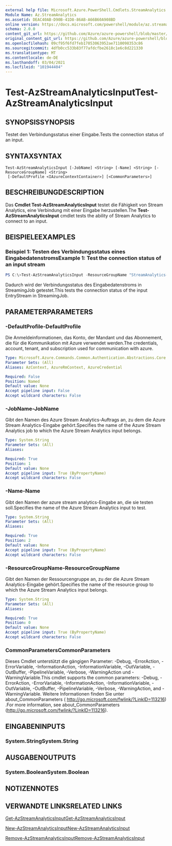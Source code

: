 ```yaml
---
external help file: Microsoft.Azure.PowerShell.Cmdlets.StreamAnalytics.dll-Help.xml
Module Name: Az.StreamAnalytics
ms.assetid: DEAC40AB-D90B-41D8-86AB-A66B60A908BD
online version: https://docs.microsoft.com/powershell/module/az.streamanalytics/test-azstreamanalyticsinput
schema: 2.0.0
content_git_url: https://github.com/Azure/azure-powershell/blob/master/src/StreamAnalytics/StreamAnalytics/help/Test-AzStreamAnalyticsInput.md
original_content_git_url: https://github.com/Azure/azure-powershell/blob/master/src/StreamAnalytics/StreamAnalytics/help/Test-AzStreamAnalyticsInput.md
ms.openlocfilehash: 09cf95f6fd7feb17053063952ae7110098353c86
ms.sourcegitcommit: 4dfb0cc533b83f77afdcfbe2618c1e6c8d221330
ms.translationtype: MT
ms.contentlocale: de-DE
ms.lasthandoff: 03/04/2021
ms.locfileid: "101944404"
---
```

# <span data-ttu-id="57b79-101">Test-AzStreamAnalyticsInput</span><span class="sxs-lookup"><span data-stu-id="57b79-101">Test-AzStreamAnalyticsInput</span></span>

## <span data-ttu-id="57b79-102">SYNOPSIS</span><span class="sxs-lookup"><span data-stu-id="57b79-102">SYNOPSIS</span></span>
<span data-ttu-id="57b79-103">Testet den Verbindungsstatus einer Eingabe.</span><span class="sxs-lookup"><span data-stu-id="57b79-103">Tests the connection status of an input.</span></span>

## <span data-ttu-id="57b79-104">SYNTAX</span><span class="sxs-lookup"><span data-stu-id="57b79-104">SYNTAX</span></span>

```
Test-AzStreamAnalyticsInput [-JobName] <String> [-Name] <String> [-ResourceGroupName] <String>
 [-DefaultProfile <IAzureContextContainer>] [<CommonParameters>]
```

## <span data-ttu-id="57b79-105">BESCHREIBUNG</span><span class="sxs-lookup"><span data-stu-id="57b79-105">DESCRIPTION</span></span>
<span data-ttu-id="57b79-106">Das **Cmdlet Test-AzStreamAnalyticsInput** testet die Fähigkeit von Stream Analytics, eine Verbindung mit einer Eingabe herzustellen.</span><span class="sxs-lookup"><span data-stu-id="57b79-106">The **Test-AzStreamAnalyticsInput** cmdlet tests the ability of Stream Analytics to connect to an input.</span></span>

## <span data-ttu-id="57b79-107">BEISPIELE</span><span class="sxs-lookup"><span data-stu-id="57b79-107">EXAMPLES</span></span>

### <span data-ttu-id="57b79-108">Beispiel 1: Testen des Verbindungsstatus eines Eingabedatenstroms</span><span class="sxs-lookup"><span data-stu-id="57b79-108">Example 1: Test the connection status of an input stream</span></span>
```powershell
PS C:\>Test-AzStreamAnalyticsInput -ResourceGroupName "StreamAnalytics-Default-West-US" -JobName "StreamingJob" -Name "EntryStream"
```

<span data-ttu-id="57b79-109">Dadurch wird der Verbindungsstatus des Eingabedatenstroms in StreamingJob getestet.</span><span class="sxs-lookup"><span data-stu-id="57b79-109">This tests the connection status of the input EntryStream in StreamingJob.</span></span>

## <span data-ttu-id="57b79-110">PARAMETER</span><span class="sxs-lookup"><span data-stu-id="57b79-110">PARAMETERS</span></span>

### <span data-ttu-id="57b79-111">-DefaultProfile</span><span class="sxs-lookup"><span data-stu-id="57b79-111">-DefaultProfile</span></span>
<span data-ttu-id="57b79-112">Die Anmeldeinformationen, das Konto, der Mandant und das Abonnement, die für die Kommunikation mit Azure verwendet werden.</span><span class="sxs-lookup"><span data-stu-id="57b79-112">The credentials, account, tenant, and subscription used for communication with azure.</span></span>

```yaml
Type: Microsoft.Azure.Commands.Common.Authentication.Abstractions.Core.IAzureContextContainer
Parameter Sets: (All)
Aliases: AzContext, AzureRmContext, AzureCredential

Required: False
Position: Named
Default value: None
Accept pipeline input: False
Accept wildcard characters: False
```

### <span data-ttu-id="57b79-113">-JobName</span><span class="sxs-lookup"><span data-stu-id="57b79-113">-JobName</span></span>
<span data-ttu-id="57b79-114">Gibt den Namen des Azure Stream Analytics-Auftrags an, zu dem die Azure Stream Analytics-Eingabe gehört.</span><span class="sxs-lookup"><span data-stu-id="57b79-114">Specifies the name of the Azure Stream Analytics job to which the Azure Stream Analytics input belongs.</span></span>

```yaml
Type: System.String
Parameter Sets: (All)
Aliases:

Required: True
Position: 1
Default value: None
Accept pipeline input: True (ByPropertyName)
Accept wildcard characters: False
```

### <span data-ttu-id="57b79-115">-Name</span><span class="sxs-lookup"><span data-stu-id="57b79-115">-Name</span></span>
<span data-ttu-id="57b79-116">Gibt den Namen der azure stream analytics-Eingabe an, die sie testen soll.</span><span class="sxs-lookup"><span data-stu-id="57b79-116">Specifies the name of the Azure Stream Analytics input to test.</span></span>

```yaml
Type: System.String
Parameter Sets: (All)
Aliases:

Required: True
Position: 2
Default value: None
Accept pipeline input: True (ByPropertyName)
Accept wildcard characters: False
```

### <span data-ttu-id="57b79-117">-ResourceGroupName</span><span class="sxs-lookup"><span data-stu-id="57b79-117">-ResourceGroupName</span></span>
<span data-ttu-id="57b79-118">Gibt den Namen der Ressourcengruppe an, zu der die Azure Stream Analytics-Eingabe gehört.</span><span class="sxs-lookup"><span data-stu-id="57b79-118">Specifies the name of the resource group to which the Azure Stream Analytics input belongs.</span></span>

```yaml
Type: System.String
Parameter Sets: (All)
Aliases:

Required: True
Position: 0
Default value: None
Accept pipeline input: True (ByPropertyName)
Accept wildcard characters: False
```

### <span data-ttu-id="57b79-119">CommonParameters</span><span class="sxs-lookup"><span data-stu-id="57b79-119">CommonParameters</span></span>
<span data-ttu-id="57b79-120">Dieses Cmdlet unterstützt die gängigen Parameter: -Debug, -ErrorAction, -ErrorVariable, -InformationAction, -InformationVariable, -OutVariable, -OutBuffer, -PipelineVariable, -Verbose, -WarningAction und -WarningVariable.</span><span class="sxs-lookup"><span data-stu-id="57b79-120">This cmdlet supports the common parameters: -Debug, -ErrorAction, -ErrorVariable, -InformationAction, -InformationVariable, -OutVariable, -OutBuffer, -PipelineVariable, -Verbose, -WarningAction, and -WarningVariable.</span></span> <span data-ttu-id="57b79-121">Weitere Informationen finden Sie unter about_CommonParameters ( http://go.microsoft.com/fwlink/?LinkID=113216) .</span><span class="sxs-lookup"><span data-stu-id="57b79-121">For more information, see about_CommonParameters (http://go.microsoft.com/fwlink/?LinkID=113216).</span></span>

## <span data-ttu-id="57b79-122">EINGABEN</span><span class="sxs-lookup"><span data-stu-id="57b79-122">INPUTS</span></span>

### <span data-ttu-id="57b79-123">System.String</span><span class="sxs-lookup"><span data-stu-id="57b79-123">System.String</span></span>

## <span data-ttu-id="57b79-124">AUSGABEN</span><span class="sxs-lookup"><span data-stu-id="57b79-124">OUTPUTS</span></span>

### <span data-ttu-id="57b79-125">System.Boolean</span><span class="sxs-lookup"><span data-stu-id="57b79-125">System.Boolean</span></span>

## <span data-ttu-id="57b79-126">NOTIZEN</span><span class="sxs-lookup"><span data-stu-id="57b79-126">NOTES</span></span>

## <span data-ttu-id="57b79-127">VERWANDTE LINKS</span><span class="sxs-lookup"><span data-stu-id="57b79-127">RELATED LINKS</span></span>

[<span data-ttu-id="57b79-128">Get-AzStreamAnalyticsInput</span><span class="sxs-lookup"><span data-stu-id="57b79-128">Get-AzStreamAnalyticsInput</span></span>](./Get-AzStreamAnalyticsInput.md)

[<span data-ttu-id="57b79-129">New-AzStreamAnalyticsInput</span><span class="sxs-lookup"><span data-stu-id="57b79-129">New-AzStreamAnalyticsInput</span></span>](./New-AzStreamAnalyticsInput.md)

[<span data-ttu-id="57b79-130">Remove-AzStreamAnalyticsInput</span><span class="sxs-lookup"><span data-stu-id="57b79-130">Remove-AzStreamAnalyticsInput</span></span>](./Remove-AzStreamAnalyticsInput.md)


